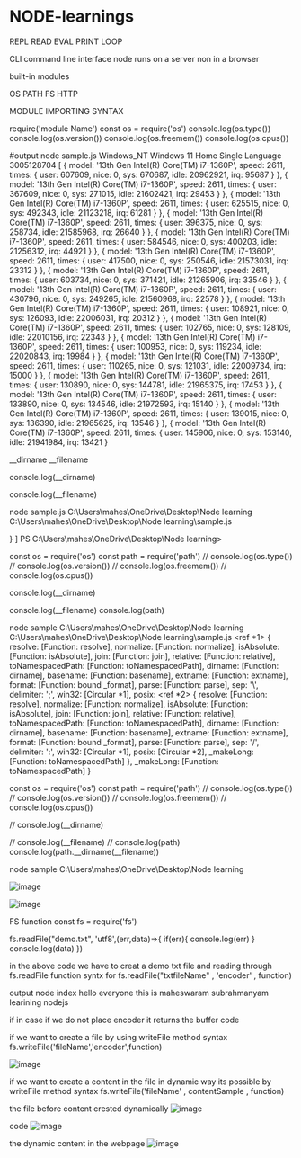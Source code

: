 # NODE-learnings



REPL 
READ 
EVAL
PRINT
LOOP

CLI 
command line interface 
node runs on a server non in a browser

built-in modules 

OS
PATH
FS
HTTP

MODULE IMPORTING SYNTAX 

require('module Name')
const os = require('os')
console.log(os.type())
console.log(os.version())
console.log(os.freemem())
console.log(os.cpus())

#output 
node sample.js
Windows_NT
Windows 11 Home Single Language
3005128704
[
  {
    model: '13th Gen Intel(R) Core(TM) i7-1360P',
    speed: 2611,
    times: { user: 607609, nice: 0, sys: 670687, idle: 20962921, irq: 95687 }
  },
  {
    model: '13th Gen Intel(R) Core(TM) i7-1360P',
    speed: 2611,
    times: { user: 367609, nice: 0, sys: 271015, idle: 21602421, irq: 29453 }
  },
  {
    model: '13th Gen Intel(R) Core(TM) i7-1360P',
    speed: 2611,
    times: { user: 625515, nice: 0, sys: 492343, idle: 21123218, irq: 61281 }
  },
  {
    model: '13th Gen Intel(R) Core(TM) i7-1360P',
    speed: 2611,
    times: { user: 396375, nice: 0, sys: 258734, idle: 21585968, irq: 26640 }
  },
  {
    model: '13th Gen Intel(R) Core(TM) i7-1360P',
    speed: 2611,
    times: { user: 584546, nice: 0, sys: 400203, idle: 21256312, irq: 44921 }
  },
  {
    model: '13th Gen Intel(R) Core(TM) i7-1360P',
    speed: 2611,
    times: { user: 417500, nice: 0, sys: 250546, idle: 21573031, irq: 23312 }
  },
  {
    model: '13th Gen Intel(R) Core(TM) i7-1360P',
    speed: 2611,
    times: { user: 603734, nice: 0, sys: 371421, idle: 21265906, irq: 33546 }
  },
  {
    model: '13th Gen Intel(R) Core(TM) i7-1360P',
    speed: 2611,
    times: { user: 430796, nice: 0, sys: 249265, idle: 21560968, irq: 22578 }
  },
  {
    model: '13th Gen Intel(R) Core(TM) i7-1360P',
    speed: 2611,
    times: { user: 108921, nice: 0, sys: 126093, idle: 22006031, irq: 20312 }
  },
  {
    model: '13th Gen Intel(R) Core(TM) i7-1360P',
    speed: 2611,
    times: { user: 102765, nice: 0, sys: 128109, idle: 22010156, irq: 22343 }
  },
  {
    model: '13th Gen Intel(R) Core(TM) i7-1360P',
    speed: 2611,
    times: { user: 100953, nice: 0, sys: 119234, idle: 22020843, irq: 19984 }
  },
  {
    model: '13th Gen Intel(R) Core(TM) i7-1360P',
    speed: 2611,
    times: { user: 110265, nice: 0, sys: 121031, idle: 22009734, irq: 15000 }
  },
  {
    model: '13th Gen Intel(R) Core(TM) i7-1360P',
    speed: 2611,
    times: { user: 130890, nice: 0, sys: 144781, idle: 21965375, irq: 17453 }
  },
  {
    model: '13th Gen Intel(R) Core(TM) i7-1360P',
    speed: 2611,
    times: { user: 133890, nice: 0, sys: 134546, idle: 21972593, irq: 15140 }
  },
  {
    model: '13th Gen Intel(R) Core(TM) i7-1360P',
    speed: 2611,
    times: { user: 139015, nice: 0, sys: 136390, idle: 21965625, irq: 13546 }
  },
  {
    model: '13th Gen Intel(R) Core(TM) i7-1360P',
    speed: 2611,
    times: { user: 145906, nice: 0, sys: 153140, idle: 21941984, irq: 13421 }




__dirname 
__filename


console.log(__dirname)

console.log(__filename)

node sample.js
C:\Users\mahes\OneDrive\Desktop\Node learning
C:\Users\mahes\OneDrive\Desktop\Node learning\sample.js

  }
]
PS C:\Users\mahes\OneDrive\Desktop\Node learning>


const os = require('os')
const path = require('path')
// console.log(os.type())
// console.log(os.version())
// console.log(os.freemem())
// console.log(os.cpus())

console.log(__dirname)

console.log(__filename)
console.log(path)


node sample
C:\Users\mahes\OneDrive\Desktop\Node learning
C:\Users\mahes\OneDrive\Desktop\Node learning\sample.js
<ref *1> {
  resolve: [Function: resolve],
  normalize: [Function: normalize],
  isAbsolute: [Function: isAbsolute],
  join: [Function: join],
  relative: [Function: relative],
  toNamespacedPath: [Function: toNamespacedPath],
  dirname: [Function: dirname],
  basename: [Function: basename],
  extname: [Function: extname],
  format: [Function: bound _format],
  parse: [Function: parse],
  sep: '\\',
  delimiter: ';',
  win32: [Circular *1],
  posix: <ref *2> {
    resolve: [Function: resolve],
    normalize: [Function: normalize],
    isAbsolute: [Function: isAbsolute],
    join: [Function: join],
    relative: [Function: relative],
    toNamespacedPath: [Function: toNamespacedPath],
    dirname: [Function: dirname],
    basename: [Function: basename],
    extname: [Function: extname],
    format: [Function: bound _format],
    parse: [Function: parse],
    sep: '/',
    delimiter: ':',
    win32: [Circular *1],
    posix: [Circular *2],
    _makeLong: [Function: toNamespacedPath]
  },
  _makeLong: [Function: toNamespacedPath]
}


const os = require('os')
const path = require('path')
// console.log(os.type())
// console.log(os.version())
// console.log(os.freemem())
// console.log(os.cpus())

// console.log(__dirname)

// console.log(__filename)
// console.log(path)
console.log(path.__dirname(__filename))

node sample
C:\Users\mahes\OneDrive\Desktop\Node learning

![image](https://github.com/user-attachments/assets/10eccaec-9da7-4ef8-8271-d175513c8c4f)

![image](https://github.com/user-attachments/assets/f8f9a380-eb7f-464e-b5b6-8c645076c6db)

FS function 
const fs = require('fs')

fs.readFile("demo.txt", 'utf8',(err,data)=>{
    if(err){
        console.log(err)
    }
    console.log(data)
})

in the above code we have to creat a demo txt file and reading through fs.readFile function 
syntx for fs.readFile("txtfileName" , 'encoder' , function)

output 
 node index
hello everyone this is maheswaram subrahmanyam learining nodejs


if in case if we do not place encoder it returns the buffer code 


if we want  to create a file by using writeFile method 
syntax 
fs.writeFile('fileName','encoder',function)

![image](https://github.com/user-attachments/assets/0bef0778-a2e5-4b11-99ec-696042c58720)



if we want to create a content in the file in dynamic way its possible by writeFile method 
syntax 
fs.writeFile('fileName' , contentSample , function)

the file before content crested dynamically 
![image](https://github.com/user-attachments/assets/6c40e42d-7393-4c28-889b-a4e6990ec095)

code 
![image](https://github.com/user-attachments/assets/7cdb815c-27e8-43d3-a64b-59474db05dec)

the dynamic content in the webpage 
![image](https://github.com/user-attachments/assets/3daa065c-ad9b-452f-bd6d-e3a4e609c3ea)





